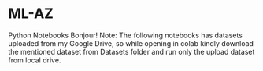 # ML-AZ
Python Notebooks
Bonjour! 
Note: The following notebooks has datasets uploaded from my Google Drive,
so while opening in colab kindly download the mentioned dataset from 
Datasets folder and run only the upload dataset from local drive.

